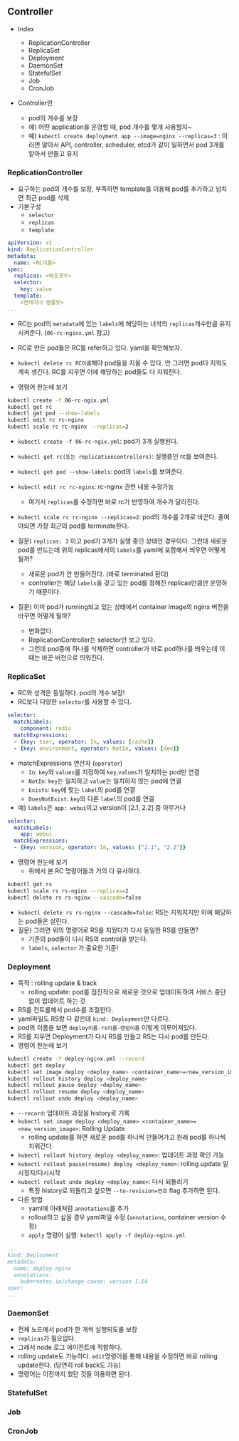 ## Controller
- Index
    - ReplicationController
    - ReplicaSet
    - Deployment
    - DaemonSet
    - StatefulSet
    - Job
    - CronJob

- Controller란
    - pod의 개수를 보장
    - 예) 어떤 application을 운영할 때, pod 개수를 몇개 사용할지~
    - 예) `kubectl create deployment app --image=nginx --replicas=3` : 이러면 알아서 API, controller, scheduler, etcd가 같이 일하면서 pod 3개를 알아서 만들고 유지

### ReplicationController
- 요구하는 pod의 개수를 보장, 부족하면 template를 이용해 pod를 추가하고 넘치면 최근 pod를 삭제
- 기본구성
    - `selector`
    - `replicas`
    - `template`

```yaml
apiVersion: v1
kind: ReplicationController
metadata:
  name: <RC이름>
spec:
  replicas: <배포갯수>
  selector:
    key: value
  template:
    <컨테이너 템플릿>
...
```

- RC는 pod의 `metadata`에 있는 `labels`에 해당하는 녀셕의 `replicas`개수만큼 유지시켜준다. (`06-rc-nginx.yml` 참고)
- RC로 만든 pod들은 RC를 refer하고 있다. yaml을 확인해보자.
- `kubectl delete rc RC이름`해야 pod들을 지울 수 있다. 안 그러면 pod다 지워도 계속 생긴다. RC를 지우면 이에 해당하는 pod들도 다 지워진다.

- 명령어 한눈에 보기
```bash
kubectl create -f 06-rc-ngix.yml
kubectl get rc
kubectl get pod --show-labels
kubectl edit rc rc-nginx
kubectl scale rc rc-nginx --replicas=2
```
- `kubectl create -f 06-rc-ngix.yml`: pod가 3개 실행된다.
- `kubectl get rc(또는 replicationcontrollers)`: 실행중인 rc를 보여준다.
- `kubectl get pod --show-labels`: pod의 `labels`를 보여준다.
- `kubectl edit rc rc-nginx`: rc-nginx 관련 내용 수정가능
    - 여기서 `replicas`를 수정하면 바로 rc가 반영하여 개수가 달라진다.
- `kubectl scale rc rc-nginx --replicas=2`: pod의 개수를 2개로 바꾼다. 줄여야되면 가장 최근의 pod를 terminate한다.

- 질문) `replicas: 3` 이고 pod가 3개가 실행 중인 상태인 경우이다. 그런데 새로운 pod를 만드는데 위의 replicas에서의 `labels`를 yaml에 포함해서 띄우면 어떻게 될까?
    - 새로운 pod가 안 만들어진다. (바로 terminated 된다)
    - controller는 해당 `labels`을 갖고 있는 pod를 정해진 replicas만큼만 운영하기 때문이다.
- 질문) 이미 pod가 running되고 있는 상태에서 container image의 nginx 버전을 바꾸면 어떻게 될까?
    - 변화없다.
    - ReplicationController는 selector만 보고 있다.
    - 그런데 pod중에 하나를 삭제하면 controller가 바로 pod하나를 띄우는데 이 때는 바꾼 버전으로 띄워진다.

### ReplicaSet
- RC와 성격은 동일하다. pod의 개수 보장!
- RC보다 다양한 `selector`를 사용할 수 있다.
```yaml
selector:
  matchLabels:
    component: redis
  matchExpressions:
  - {key: tier, operator: In, values: [cache]}
  - {key: environment, operator: NotIn, values: [dev]}
```
- matchExpressions 연산자 (`operator`)
    - `In`: `key`와 `values`를 지정하여 `key`,`values`가 일치하는 pod만 연결
    - `NotIn`: `key`는 일치하고 `value`는 일치하지 않는 pod에 연결
    - `Exists`: `key`에 맞는 `label`의 pod를 연결
    - `DoesNotExist`: `key`와 다른 `label`의 pod를 연결 
- 예) `labels`은 `app: webui`이고 version이 [2.1, 2.2] 중 아무거나
```yaml
selector:
  matchLabels:
    app: webui
  matchExpressions:
  - {key: version, operator: In, values: ["2.1", "2.2"]}
```
- 명령어 한눈에 보기
    - 위에서 본 RC 명령어들과 거의 다 유사하다.
```bash
kubectl get rs
kubectl scale rs rs-nginx --replicas=2
kubectl delete rs rs-nginx --cascade=false
```
- `kubectl delete rs rs-nginx --cascade=false`: RS는 지워지지만 이에 해당하는 pod들은 살린다.
- 질문) 그러면 위의 명령어로 RS를 지웠다가 다시 동일한 RS를 만들면?
    - 기존의 pod들이 다시 RS의 control을 받는다.
    - `labels`, `selector` 가 중요한 기준!

### Deployment
- 목적 : rolling update & back
    - rolling update: pod를 점진적으로 새로운 것으로 업데이트하여 서비스 중단 없이 업데이트 하는 것
- RS를 컨트롤해서 pod수를 조절한다.
- yaml파일도 RS랑 다 같은데 `kind: Deployment`만 다르다.
- pod의 이름을 보면 `deploy이름-rs이름-랜덤이름` 이렇게 이루어져있다.
- RS를 지우면 Deployment가 다시 RS를 만들고 RS는 다시 pod를 만든다.
- 명령어 한눈에 보기
```bash
kubectl create -f deploy-nginx.yml --record
kubectl get deploy
kubectl set image deploy <deploy_name> <container_name>=<new_version_image> --record
kubectl rollout history deploy <deploy_name>
kubectl rollout pause deploy <deploy_name>
kubectl rollout resume deploy <deploy_name>
kubectl rollout undo deploy <deploy_name>
```
- `--record`: 업데이트 과정을 history로 기록
- `kubectl set image deploy <deploy_name> <container_name>=<new_version_image>`: Rolling Update
    - rolling update를 하면 새로운 pod를 하나씩 만들어가고 원래 pod를 하나씩 지워간다.
- `kubectl rollout history deploy <deploy_name>`: 업데이트 과정 확인 가능
- `kubectl rollout pause(resume) deploy <deploy_name>`: rolling update 일시정지/다시시작
- `kubectl rollout undo deploy <deploy_name>`: 다시 되돌리기
    - 특정 history로 되돌리고 싶으면 `--to-revision=번호` flag 추가하면 된다.
- 다른 방법
    - yaml에 아래처럼 `annotations`를 추가
    - rollout하고 싶을 경우 yaml파일 수정 (`annotations`, container version 수정)
    - `apply` 명령어 실행: `kubectl apply -f deploy-nginx.yml`
```yaml
...
kind: Deployment
metadata:
  name: deploy-nginx
  annotations:
    kubernetes.io/change-cause: version 1.14
spec:
...
```
### DaemonSet
- 전체 노드에서 pod가 한 개씩 실행되도롤 보장
- `replicas`가 필요없다.
- 그래서 node 로그 에이전트에 적합하다.
- rolling update도 가능하다. `edit`명령어를 통해 내용을 수정하면 바로 rolling update한다. (당연히 roll back도 가능)
- 명령어는 이전까지 했던 것들 이용하면 된다.

### StatefulSet
### Job
### CronJob